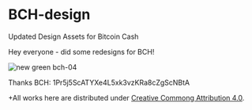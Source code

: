 # BCH-design
Updated Design Assets for Bitcoin Cash

Hey everyone - did some redesigns for BCH!

![new green bch-04](https://user-images.githubusercontent.com/33505612/35009466-876ebeb2-fab4-11e7-805a-ac1fa478c207.png)

Thanks
BCH: 1Pr5j5ScATYXe4L5xk3vzKRa8cZgScNBtA

 +All works here are distributed under [Creative Commong Attribution 4.0](https://creativecommons.org/licenses/by/4.0/).
